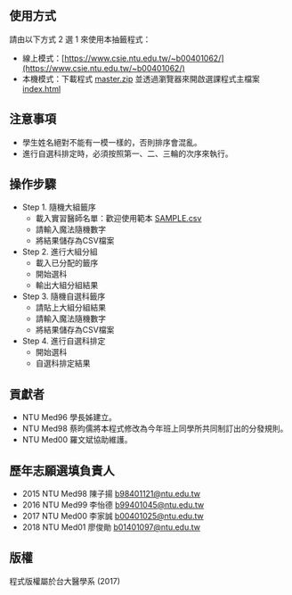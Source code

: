 ## 使用方式

請由以下方式 2 選 1 來使用本抽籤程式：

- 線上模式：[https://www.csie.ntu.edu.tw/~b00401062/](https://www.csie.ntu.edu.tw/~b00401062/)
- 本機模式：下載程式  [master.zip](https://github.com/ntumeds/NTUH-Internship-Lottery/archive/master.zip) 並透過瀏覽器來開啟選課程式主檔案 [index.html](src/main/webapp/index.html)

## 注意事項
- 學生姓名絕對不能有一模一樣的，否則排序會混亂。
- 進行自選科排定時，必須按照第一、二、三輪的次序來執行。

## 操作步驟
- Step 1. 隨機大組籤序
    - 載入實習醫師名單：歡迎使用範本 [SAMPLE.csv](src/main/webapp/SAMPLE.csv)
    - 請輸入魔法隨機數字
    - 將結果儲存為CSV檔案
- Step 2. 進行大組分組
    - 載入已分配的籤序
    - 開始選科
    - 輸出大組分組結果
- Step 3. 隨機自選科籤序
    - 請貼上大組分組結果
    - 請輸入魔法隨機數字
    - 將結果儲存為CSV檔案
- Step 4. 進行自選科排定
    - 開始選科
    - 自選科排定結果

## 貢獻者
- NTU Med96 學長姊建立。
- NTU Med98 蔡昀儒將本程式修改為今年班上同學所共同制訂出的分發規則。
- NTU Med00 羅文斌協助維護。

## 歷年志願選填負責人
- 2015 NTU Med98 陳子揚 b98401121@ntu.edu.tw
- 2016 NTU Med99 李怡德 b99401045@ntu.edu.tw
- 2017 NTU Med00 李家誠 b00401025@ntu.edu.tw
- 2018 NTU Med01 廖俊勛 b01401097@ntu.edu.tw

## 版權
程式版權屬於台大醫學系 (2017)
